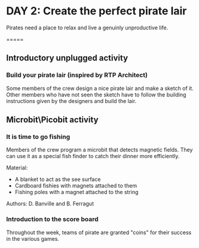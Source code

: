 
# DAY 2: Create the perfect pirate lair

Pirates need a place to relax and live a genuinly unproductive life.

=====
## Introductory unplugged activity 

### Build your pirate lair (inspired by RTP Architect)

Some members of the crew design a nice pirate lair and make a sketch of it. Other members who have not seen the sketch have to follow the building instructions given by the designers and build the lair.

## Microbit\Picobit activity

### It is time to go fishing

Members of the crew program a microbit that detects magnetic fields. They can use it as a special fish finder to catch their dinner more efficiently. 

Material:
* A blanket to act as the see surface
* Cardboard fishies with magnets attached to them
* Fishing poles with a magnet attached to the string 

Authors: D. Banville and B. Ferragut

### Introduction to the score board

Throughout the week, teams of pirate are granted "coins" for their success in the various games.
